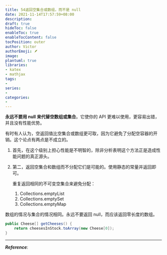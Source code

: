 ```yaml
---
title: 54返回空集合或数组，而不是 null
date: 2021-11-14T17:57:59+08:00
description:
draft: true
hideToc: false
enableToc: true
enableTocContent: false
tocPosition: outer
author: Victor
authorEmoji: 🪶
image:
plantuml: true
libraries:
- katex
- mathjax
tags:
-
series:
-
categories:
-
---
```






**永远不要用 null 来代替空数组或集合**。它使你的 API 更难以使用，更容易出错，并且没有性能优势。

有时有人认为，空返回值比空集合或数组更可取，因为它避免了分配空容器的开销。这个论点有两点是不成立的。

1. 首先，在这个级别上担心性能是不明智的，除非分析表明这个方法正是造成性能问题的真正源头。

2. 第二，返回空集合和数组而不分配它们是可能的。使用静态的常量并返回即可。

   重复返回相同的不可变空集合来避免分配：

   1. Collections.emptyList
   2. Collections.emptySet
   3. Collections.emptyMap



数组的情况与集合的情况相同。永远不要返回 null，而应该返回零长度的数组。

```java
public Cheese[] getCheeses() {
    return cheesesInStock.toArray(new Cheese[0]);
}
```















---

***Reference***:

